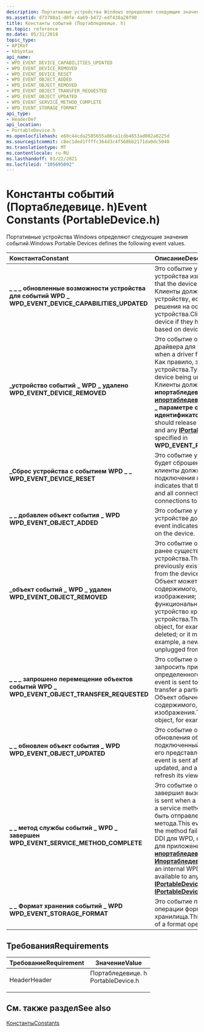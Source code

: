 ```yaml
---
description: Портативные устройства Windows определяют следующие значения событий.
ms.assetid: d73788a1-d0fe-4a69-b472-edf438a28f90
title: Константы событий (Портабледевице. h)
ms.topic: reference
ms.date: 05/31/2018
topic_type:
- APIRef
- kbSyntax
api_name:
- WPD_EVENT_DEVICE_CAPABILITIES_UPDATED
- WPD_EVENT_DEVICE_REMOVED
- WPD_EVENT_DEVICE_RESET
- WPD_EVENT_OBJECT_ADDED
- WPD_EVENT_OBJECT_REMOVED
- WPD_EVENT_OBJECT_TRANSFER_REQUESTED
- WPD_EVENT_OBJECT_UPDATED
- WPD_EVENT_SERVICE_METHOD_COMPLETE
- WPD_EVENT_STORAGE_FORMAT
api_type:
- HeaderDef
api_location:
- PortableDevice.h
ms.openlocfilehash: e60c44cda2585655a86ca1cdb4653ad002a0225d
ms.sourcegitcommit: c8ec1ded1ffffc364d3c4f560bb2171da0dc5040
ms.translationtype: MT
ms.contentlocale: ru-RU
ms.lasthandoff: 03/22/2021
ms.locfileid: "105695092"
---
```

# <a name="event-constants-portabledeviceh"></a><span data-ttu-id="0f005-103">Константы событий (Портабледевице. h)</span><span class="sxs-lookup"><span data-stu-id="0f005-103">Event Constants (PortableDevice.h)</span></span>

<span data-ttu-id="0f005-104">Портативные устройства Windows определяют следующие значения событий.</span><span class="sxs-lookup"><span data-stu-id="0f005-104">Windows Portable Devices defines the following event values.</span></span>



| <span data-ttu-id="0f005-105">Константа</span><span class="sxs-lookup"><span data-stu-id="0f005-105">Constant</span></span>                                                                                                                                                                                                                                 | <span data-ttu-id="0f005-106">Описание</span><span class="sxs-lookup"><span data-stu-id="0f005-106">Description</span></span>                                                                                                                                                                                                                                                                                                                                                             |
|:-----------------------------------------------------------------------------------------------------------------------------------------------------------------------------------------------------------------------------------------|:------------------------------------------------------------------------------------------------------------------------------------------------------------------------------------------------------------------------------------------------------------------------------------------------------------------------------------------------------------------------|
| <span id="WPD_EVENT_DEVICE_CAPABILITIES_UPDATED"></span><span id="wpd_event_device_capabilities_updated"></span><dl> <span data-ttu-id="0f005-107"><dt>**\_ \_ \_ обновленные возможности устройства для событий WPD \_**</dt></span><span class="sxs-lookup"><span data-stu-id="0f005-107"><dt>**WPD\_EVENT\_DEVICE\_CAPABILITIES\_UPDATED**</dt></span></span> </dl> | <span data-ttu-id="0f005-108">Это событие указывает, что возможности устройства изменились.</span><span class="sxs-lookup"><span data-stu-id="0f005-108">This event indicates that the device capabilities have changed.</span></span> <span data-ttu-id="0f005-109">Клиенты должны переделать запрос к устройству, если они внесли какие либо решения на основе возможностей устройства.</span><span class="sxs-lookup"><span data-stu-id="0f005-109">Clients should requery the device if they have made any decisions based on device capabilities.</span></span><br/>                                                                                                                                                                                              |
| <span id="WPD_EVENT_DEVICE_REMOVED"></span><span id="wpd_event_device_removed"></span><dl> <span data-ttu-id="0f005-110"><dt>**\_устройство событий \_ WPD \_ удалено**</dt></span><span class="sxs-lookup"><span data-stu-id="0f005-110"><dt>**WPD\_EVENT\_DEVICE\_REMOVED**</dt></span></span> </dl>                                         | <span data-ttu-id="0f005-111">Это событие отправляется при выгрузке драйвера для устройства.</span><span class="sxs-lookup"><span data-stu-id="0f005-111">This event is sent when a driver for a device is being unloaded.</span></span> <span data-ttu-id="0f005-112">Как правило, это результат отключения устройства.</span><span class="sxs-lookup"><span data-stu-id="0f005-112">Typically this is a result of the device being unplugged.</span></span><br/> <span data-ttu-id="0f005-113">Клиенты должны освободить интерфейс **ипортабледевице** и все интерфейсы [**ипортабледевицесервице**](/windows/desktop/api/PortableDeviceAPI/nn-portabledeviceapi-iportabledeviceservice) , указанные в **\_ \_ параметре события \_ WPD \_ \_ идентификатор устройства PnP**.</span><span class="sxs-lookup"><span data-stu-id="0f005-113">Clients should release the **IPortableDevice** interface and any [**IPortableDeviceService**](/windows/desktop/api/PortableDeviceAPI/nn-portabledeviceapi-iportabledeviceservice) interfaces specified in **WPD\_EVENT\_PARAMETER\_PNP\_DEVICE\_ID**.</span></span><br/>                          |
| <span id="WPD_EVENT_DEVICE_RESET"></span><span id="wpd_event_device_reset"></span><dl> <span data-ttu-id="0f005-114"><dt>**\_Сброс устройства с событием WPD \_ \_**</dt></span><span class="sxs-lookup"><span data-stu-id="0f005-114"><dt>**WPD\_EVENT\_DEVICE\_RESET**</dt></span></span> </dl>                                               | <span data-ttu-id="0f005-115">Это событие указывает, что устройство будет сброшено, и все подключенные клиенты должны закрыть свои подключения к устройству.</span><span class="sxs-lookup"><span data-stu-id="0f005-115">This event indicates that the device is about to be reset, and all connected clients should close their connections to the device.</span></span><br/>                                                                                                                                                                                                                           |
| <span id="WPD_EVENT_OBJECT_ADDED"></span><span id="wpd_event_object_added"></span><dl> <span data-ttu-id="0f005-116"><dt>**\_ \_ добавлен объект события \_ WPD**</dt></span><span class="sxs-lookup"><span data-stu-id="0f005-116"><dt>**WPD\_EVENT\_OBJECT\_ADDED**</dt></span></span> </dl>                                               | <span data-ttu-id="0f005-117">Это событие указывает на то, что на устройстве доступен новый объект.</span><span class="sxs-lookup"><span data-stu-id="0f005-117">This event indicates that a new object is available on the device.</span></span><br/>                                                                                                                                                                                                                                                                                           |
| <span id="WPD_EVENT_OBJECT_REMOVED"></span><span id="wpd_event_object_removed"></span><dl> <span data-ttu-id="0f005-118"><dt>**\_объект событий \_ WPD \_ удален**</dt></span><span class="sxs-lookup"><span data-stu-id="0f005-118"><dt>**WPD\_EVENT\_OBJECT\_REMOVED**</dt></span></span> </dl>                                         | <span data-ttu-id="0f005-119">Это событие отправляется после удаления ранее существующего объекта с устройства.</span><span class="sxs-lookup"><span data-stu-id="0f005-119">This event is sent after a previously existing object has been removed from the device.</span></span><br/> <span data-ttu-id="0f005-120">Объект может быть объектом содержимого, например, удален файл изображения; или это может быть функциональный объект, например, новое устройство хранения было отключено от устройства.</span><span class="sxs-lookup"><span data-stu-id="0f005-120">The object might be a content object, for example, an image file was deleted; or it might be a functional object, for example, a new storage device was unplugged from the device.</span></span><br/>                                                                        |
| <span id="WPD_EVENT_OBJECT_TRANSFER_REQUESTED"></span><span id="wpd_event_object_transfer_requested"></span><dl> <span data-ttu-id="0f005-121"><dt>**\_ \_ \_ запрошено перемещение объектов событий WPD \_**</dt></span><span class="sxs-lookup"><span data-stu-id="0f005-121"><dt>**WPD\_EVENT\_OBJECT\_TRANSFER\_REQUESTED**</dt></span></span> </dl>       | <span data-ttu-id="0f005-122">Это событие отправляется, чтобы запросить приложение для передачи определенного объекта с устройства.</span><span class="sxs-lookup"><span data-stu-id="0f005-122">This event is sent to request an application to transfer a particular object from the device.</span></span><br/> <span data-ttu-id="0f005-123">Объект обычно является объектом содержимого, например файлом изображения.</span><span class="sxs-lookup"><span data-stu-id="0f005-123">The object is usually a content object, for example, an image file.</span></span><br/>                                                                                                                                                                                 |
| <span id="WPD_EVENT_OBJECT_UPDATED"></span><span id="wpd_event_object_updated"></span><dl> <span data-ttu-id="0f005-124"><dt>**\_ \_ обновлен объект события \_ WPD**</dt></span><span class="sxs-lookup"><span data-stu-id="0f005-124"><dt>**WPD\_EVENT\_OBJECT\_UPDATED**</dt></span></span> </dl>                                         | <span data-ttu-id="0f005-125">Это событие отправляется после обновления объекта, и любой подключенный клиент должен обновить его представление этого объекта.</span><span class="sxs-lookup"><span data-stu-id="0f005-125">This event is sent after an object has been updated, and any connected client should refresh its view of that object.</span></span><br/>                                                                                                                                                                                                                                        |
| <span id="WPD_EVENT_SERVICE_METHOD_COMPLETE"></span><span id="wpd_event_service_method_complete"></span><dl> <span data-ttu-id="0f005-126"><dt>**\_ \_ метод службы событий \_ WPD \_ завершен**</dt></span><span class="sxs-lookup"><span data-stu-id="0f005-126"><dt>**WPD\_EVENT\_SERVICE\_METHOD\_COMPLETE**</dt></span></span> </dl>             | <span data-ttu-id="0f005-127">Это событие отправляется, когда драйвер завершил вызов метода службы.</span><span class="sxs-lookup"><span data-stu-id="0f005-127">This event is sent when a driver has completed invoking a service method.</span></span> <span data-ttu-id="0f005-128">Это событие должно быть отправлено даже при сбое метода.</span><span class="sxs-lookup"><span data-stu-id="0f005-128">This event must be sent even when the method fails.</span></span> <span data-ttu-id="0f005-129">Это внутреннее событие DDI для WPD, которое не будет доступно для приложений с помощью [**ипортабледевице:: Advise**](/windows/desktop/api/PortableDeviceApi/nf-portabledeviceapi-iportabledevice-advise) или [**Ипортабледевицесервице:: Advise**](/windows/desktop/api/PortableDeviceAPI/nf-portabledeviceapi-iportabledeviceservice-advise).</span><span class="sxs-lookup"><span data-stu-id="0f005-129">This is an internal WPD DDI event, and will not be available to any applications through [**IPortableDevice::Advise**](/windows/desktop/api/PortableDeviceApi/nf-portabledeviceapi-iportabledevice-advise) or [**IPortableDeviceService::Advise**](/windows/desktop/api/PortableDeviceAPI/nf-portabledeviceapi-iportabledeviceservice-advise).</span></span><br/> |
| <span id="WPD_EVENT_STORAGE_FORMAT"></span><span id="wpd_event_storage_format"></span><dl> <span data-ttu-id="0f005-130"><dt>**\_ \_ Формат хранения событий \_ WPD**</dt></span><span class="sxs-lookup"><span data-stu-id="0f005-130"><dt>**WPD\_EVENT\_STORAGE\_FORMAT**</dt></span></span> </dl>                                         | <span data-ttu-id="0f005-131">Это событие показывает ход выполнения операции форматирования в объекте хранилища.</span><span class="sxs-lookup"><span data-stu-id="0f005-131">This event indicates the progress of a format operation on a storage object.</span></span><br/>                                                                                                                                                                                                                                                                                 |



## <a name="requirements"></a><span data-ttu-id="0f005-132">Требования</span><span class="sxs-lookup"><span data-stu-id="0f005-132">Requirements</span></span>



| <span data-ttu-id="0f005-133">Требование</span><span class="sxs-lookup"><span data-stu-id="0f005-133">Requirement</span></span> | <span data-ttu-id="0f005-134">Значение</span><span class="sxs-lookup"><span data-stu-id="0f005-134">Value</span></span> |
|-------------------|---------------------------------------------------------------------------------------------|
| <span data-ttu-id="0f005-135">Header</span><span class="sxs-lookup"><span data-stu-id="0f005-135">Header</span></span><br/> | <dl> <span data-ttu-id="0f005-136"><dt>Портабледевице. h</dt></span><span class="sxs-lookup"><span data-stu-id="0f005-136"><dt>PortableDevice.h</dt></span></span> </dl> |



## <a name="see-also"></a><span data-ttu-id="0f005-137">См. также раздел</span><span class="sxs-lookup"><span data-stu-id="0f005-137">See also</span></span>

<dl> <dt>

[<span data-ttu-id="0f005-138">Константы</span><span class="sxs-lookup"><span data-stu-id="0f005-138">Constants</span></span>](constants.md)
</dt> </dl>

 

 




